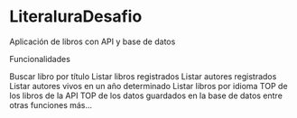# LiteraluraDesafio
Aplicación de libros con API y base de datos


Funcionalidades

Buscar libro por título
Listar libros registrados
Listar autores registrados
Listar autores vivos en un año determinado
Listar libros por idioma
TOP de los libros de la API
TOP de los datos guardados en la base de datos
entre otras funciones más...
